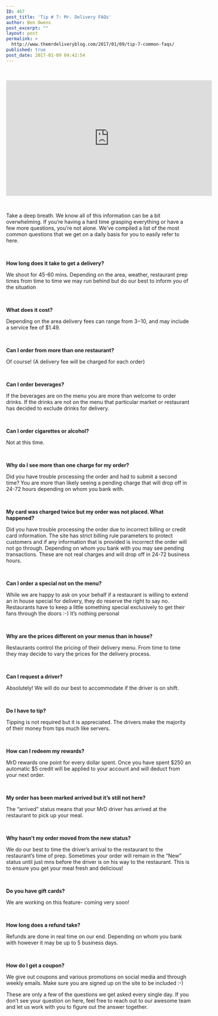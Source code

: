 ```yaml
---
ID: 467
post_title: 'Tip # 7: Mr. Delivery FAQs'
author: Ben Owens
post_excerpt: ""
layout: post
permalink: >
  http://www.themrdeliveryblog.com/2017/01/09/tip-7-common-faqs/
published: true
post_date: 2017-01-09 04:42:54
---
```

&nbsp;

<iframe src="https://www.youtube.com/embed/0pBEDMhCRi0" width="560" height="315" frameborder="0" allowfullscreen="allowfullscreen"></iframe>

&nbsp;

<span style="font-weight: 400;">Take a deep breath. We know all of this information can be a bit overwhelming. If you’re having a hard time grasping everything or have a few more questions, you’re not alone. We’ve compiled a list of the most common questions that we get on a daily basis for you to easily refer to here. </span>

&nbsp;

<b>How long does it take to get a delivery?</b>

<span style="font-weight: 400;">We shoot for 45-60 mins. Depending on the area, weather, restaurant prep times from time to time we may run behind but do our best to inform you of the situation</span>

&nbsp;

<b>What does it cost?</b>

<span style="font-weight: 400;">Depending on the area delivery fees can range from $3-$10, and may include a service fee of $1.49. </span>

&nbsp;

<b>Can I order from more than one restaurant?</b>

<span style="font-weight: 400;">Of course! (A delivery fee will be charged for each order) </span>

&nbsp;

<b>Can I order beverages?</b>

<span style="font-weight: 400;">If the beverages are on the menu you are more than welcome to order drinks. If the drinks are not on the menu that particular market or restaurant has decided to exclude drinks for delivery. </span>

&nbsp;

<b>Can I order cigarettes or alcohol?</b>

<span style="font-weight: 400;">Not at this time. </span>

&nbsp;

<b>Why do I see more than one charge for my order?</b>

<span style="font-weight: 400;">Did you have trouble processing the order and had to submit a second time? You are more than likely seeing a pending charge that will drop off in 24-72 hours depending on whom you bank with.</span>

&nbsp;

<b>My card was charged twice but my order was not placed. What happened?</b>

<span style="font-weight: 400;">Did you have trouble processing the order due to incorrect billing or credit card information. The site has strict billing rule parameters to protect customers and if any information that is provided is incorrect the order will not go through. Depending on whom you bank with you may see pending transactions. These are not real charges and will drop off in 24-72 business hours. </span>

&nbsp;

<b>Can I order a special not on the menu?</b>

<span style="font-weight: 400;">While we are happy to ask on your behalf if a restaurant is willing to extend an in house special for delivery, they do reserve the right to say no. Restaurants have to keep a little something special exclusively to get their fans through the doors :-) It’s nothing personal</span>

&nbsp;

<b>Why are the prices different on your menus than in house?</b>

<span style="font-weight: 400;">Restaurants control the pricing of their delivery menu. From time to time they may decide to vary the prices for the delivery process. </span>

&nbsp;

<b>Can I request a driver?</b>

<span style="font-weight: 400;">Absolutely! We will do our best to accommodate if the driver is on shift. </span>

&nbsp;

<b>Do I have to tip?</b>

<span style="font-weight: 400;">Tipping is not required but it is appreciated. The drivers make the majority of their money from tips much like servers. </span>

&nbsp;

<b>How can I redeem my rewards? </b>

<span style="font-weight: 400;">MrD rewards one point for every dollar spent. Once you have spent $250 an automatic $5 credit will be applied to your account and will deduct from your next order. </span>

&nbsp;

<b>My order has been marked arrived but it’s still not here? </b>

<span style="font-weight: 400;">The “arrived” status means that your MrD driver has arrived at the restaurant to pick up your meal. </span>

&nbsp;

<b>Why hasn't my order moved from the new status?</b>

<span style="font-weight: 400;">We do our best to time the driver’s arrival to the restaurant to the restaurant’s time of prep. Sometimes your order will remain in the “New” status until just mns before the driver is on his way to the restaurant. This is to ensure you get your meal fresh and delicious!</span>

&nbsp;

<b>Do you have gift cards?</b>

<span style="font-weight: 400;">We are working on this feature- coming very soon!</span>

&nbsp;

<b>How long does a refund take?</b>

<span style="font-weight: 400;">Refunds are done in real time on our end. Depending on whom you bank with however it may be up to 5 business days.</span>

&nbsp;

<b>How do I get a coupon?</b>

<span style="font-weight: 400;">We give out coupons and various promotions on social media and through weekly emails. Make sure you are signed up on the site to be included :-)</span>

<span style="font-weight: 400;">These are only a few of the questions we get asked every single day. If you don’t see your question on here, feel free to reach out to our awesome team and let us work with you to figure out the answer together. </span>